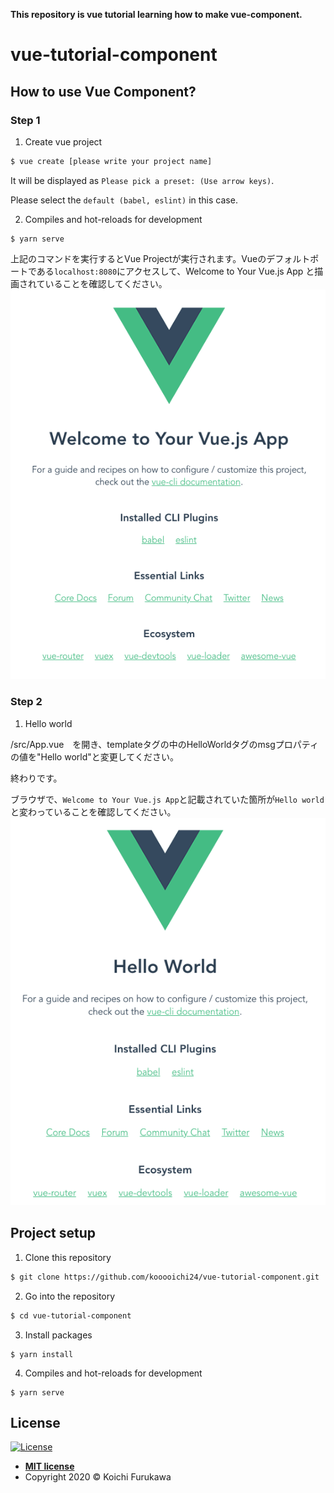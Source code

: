 **This repository is vue tutorial learning how to make vue-component.**
# vue-tutorial-component

## How to use Vue Component?
### Step 1
1. Create vue project
```bash
$ vue create [please write your project name]
```
It will be displayed as `Please pick a preset: (Use arrow keys)`. 

Please select the `default (babel, eslint)` in this case.

2. Compiles and hot-reloads for development
```
$ yarn serve
```
上記のコマンドを実行するとVue Projectが実行されます。Vueのデフォルトポートである`localhost:8080`にアクセスして、Welcome to Your Vue.js App と描画されていることを確認してください。
![デフォルトページ](https://github.com/kooooichi24/vue-tutorial-component/blob/photo/1.png)

### Step 2
1. Hello world

/src/App.vue　を開き、templateタグの中のHelloWorldタグのmsgプロパティの値を"Hello world"と変更してください。

終わりです。

ブラウザで、`Welcome to Your Vue.js App`と記載されていた箇所が`Hello world`と変わっていることを確認してください。
![デフォルトページ](https://github.com/kooooichi24/vue-tutorial-component/blob/photo/2.png)




## Project setup
1. Clone this repository
```bash
$ git clone https://github.com/kooooichi24/vue-tutorial-component.git
```

2. Go into the repository
```bash
$ cd vue-tutorial-component
```

3. Install packages
```
$ yarn install
```

4. Compiles and hot-reloads for development
```
$ yarn serve
```

## License

[![License](http://img.shields.io/:license-mit-blue.svg?style=flat-square)](http://badges.mit-license.org)

- **[MIT license](http://opensource.org/licenses/mit-license.php)**
- Copyright 2020 © Koichi Furukawa